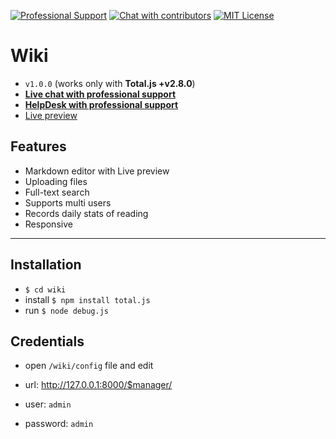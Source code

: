 [![Professional Support](https://www.totaljs.com/img/badge-support.svg)](https://www.totaljs.com/support/) [![Chat with contributors](https://www.totaljs.com/img/badge-chat.svg)](https://messenger.totaljs.com) [![MIT License][license-image]][license-url]

# Wiki

- `v1.0.0` (works only with __Total.js +v2.8.0__)
- [__Live chat with professional support__](https://messenger.totaljs.com)
- [__HelpDesk with professional support__](https://helpdesk.totaljs.com)
- [Live preview](https://wiki.totaljs.com)

## Features

- Markdown editor with Live preview
- Uploading files
- Full-text search
- Supports multi users
- Records daily stats of reading
- Responsive

---

## Installation

- `$ cd wiki`
- install `$ npm install total.js`
- run `$ node debug.js`

## Credentials

- open `/wiki/config` file and edit

- url: <http://127.0.0.1:8000/$manager/>
- user: `admin`
- password: `admin`

[license-image]: https://img.shields.io/badge/license-MIT-blue.svg?style=flat
[license-url]: license.txt
